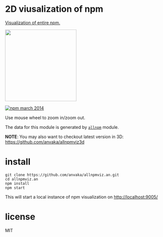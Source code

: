 # 2D viusalization of npm

[Visualization of entire npm.](http://anvaka.github.io/allnpmviz.an/)

<a href="http://anvaka.github.io/allnpmviz.an/" target="_blank"><img src="https://raw.github.com/anvaka/allnpmviz.an/master/assets/npm_mar_2014.png" width='233px'/></a>

[![npm march 2014](https://raw.github.com/anvaka/allnpmviz.an/master/assets/all_npm_asteroids_field.png)](http://anvaka.github.io/allnpmviz.an/)

Use mouse wheel to zoom in/zoom out.

The data for this module is generated by [`allnpm`](https://github.com/anvaka/allnpm) module.

**NOTE**: You may also want to checkout latest version in 3D: https://github.com/anvaka/allnpmviz3d

# install


```
git clone https://github.com/anvaka/allnpmviz.an.git
cd allnpmviz.an
npm install
npm start
```

This will start a local instance of npm visualization on [http://localhost:9005/](http://localhost:9005/)

# license

MIT

